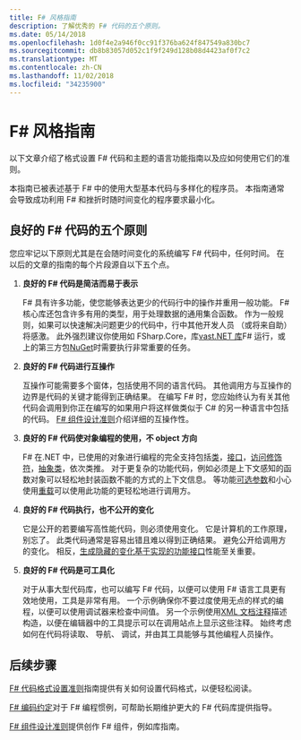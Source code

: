 ```yaml
---
title: F# 风格指南
description: 了解优秀的 F# 代码的五个原则。
ms.date: 05/14/2018
ms.openlocfilehash: 1d0f4e2a946f0cc91f376ba624f847549a830bc7
ms.sourcegitcommit: db8b83057d052c1f9f249d128b08d4423af0f7c2
ms.translationtype: MT
ms.contentlocale: zh-CN
ms.lasthandoff: 11/02/2018
ms.locfileid: "34235900"
---
```

# <a name="f-style-guide"></a>F# 风格指南

以下文章介绍了格式设置 F# 代码和主题的语言功能指南以及应如何使用它们的准则。

本指南已被表述基于 F# 中的使用大型基本代码与多样化的程序员。 本指南通常会导致成功利用 F# 和挫折时随时间变化的程序要求最小化。

## <a name="five-principles-of-good-f-code"></a>良好的 F# 代码的五个原则

您应牢记以下原则尤其是在会随时间变化的系统编写 F# 代码中，任何时间。 在以后的文章的指南的每个片段源自以下五个点。

1. **良好的 F# 代码是简洁而易于表示**

    F# 具有许多功能，使您能够表达更少的代码行中的操作并重用一般功能。 F# 核心库还包含许多有用的类型，用于处理数据的通用集合函数。 作为一般规则，如果可以快速解决问题更少的代码中，行中其他开发人员 （或将来自助） 将感激。 此外强烈建议你使用如 FSharp.Core，库[vast.NET 库](https://docs.microsoft.com/dotnet/api/)F# 运行，或上的第三方包[NuGet](https://www.nuget.org/)时需要执行非常重要的任务。

2. **良好的 F# 代码进行互操作**

    互操作可能需要多个窗体，包括使用不同的语言代码。 其他调用方与互操作的边界是代码的关键才能得到正确结果。 在编写 F# 时，您应始终认为有关其他代码会调用到你正在编写的如果用户将这样做类似于 C# 的另一种语言中包括的代码。 [F# 组件设计准则](component-design-guidelines.md)介绍详细的互操作性。

3. **良好的 F# 代码使对象编程的使用，不 object 方向**

    F# 在.NET 中，已使用的对象进行编程的完全支持包括[类](../language-reference/classes.md)，[接口](../language-reference/interfaces.md)，[访问修饰符](../language-reference/access-control.md)，[抽象类](../language-reference/abstract-classes.md)，依次类推。 对于更复杂的功能代码，例如必须是上下文感知的函数对象可以轻松地封装函数不能的方式的上下文信息。 等功能[可选参数](../language-reference/members/methods.md#optional-arguments)和小心使用[重载](../language-reference/members/methods.md#overloaded-methods)可以使用此功能的更轻松地进行调用方。

4. **良好的 F# 代码执行，也不公开的变化**

    它是公开的若要编写高性能代码，则必须使用变化。 它是计算机的工作原理，别忘了。 此类代码通常是容易出错且难以得到正确结果。 避免公开给调用方的变化。 相反，[生成隐藏的变化基于实现的功能接口](conventions.md#performance)性能至关重要。

5. **良好的 F# 代码是可工具化**

    对于从事大型代码库，也可以编写 F# 代码，以便可以使用 F# 语言工具更有效地使用，工具是非常有用。 一个示例确保你不要过度使用无点的样式的编程，以便可以使用调试器来检查中间值。 另一个示例使用[XML 文档注释](../language-reference/xml-documentation.md)描述构造，以便在编辑器中的工具提示可以在调用站点上显示这些注释。 始终考虑如何在代码将读取、 导航、 调试，并由其工具能够与其他编程人员操作。

## <a name="next-steps"></a>后续步骤

[F# 代码格式设置准则](formatting.md)指南提供有关如何设置代码格式，以便轻松阅读。

[F# 编码约定](conventions.md)对于 F# 编程惯例，可帮助长期维护更大的 F# 代码库提供指导。

[F# 组件设计准则](component-design-guidelines.md)提供创作 F# 组件，例如库指南。
